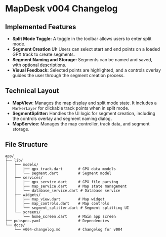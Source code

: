 # MapDesk v004 Changelog

## Implemented Features

- **Split Mode Toggle:** A toggle in the toolbar allows users to enter split mode.
- **Segment Creation UI:** Users can select start and end points on a loaded GPX track to create segments.
- **Segment Naming and Storage:** Segments can be named and saved, with optional descriptions.
- **Visual Feedback:** Selected points are highlighted, and a controls overlay guides the user through the segment creation process.

## Technical Layout

- **MapView:** Manages the map display and split mode state. It includes a `MarkerLayer` for clickable track points when in split mode.
- **SegmentSplitter:** Handles the UI logic for segment creation, including the controls overlay and segment naming dialog.
- **MapService:** Manages the map controller, track data, and segment storage.

## File Structure

```
app/
├── lib/
│   ├── models/
│   │   ├── gpx_track.dart       # GPX data models
│   │   └── segment.dart         # Segment model
│   ├── services/
│   │   ├── gpx_service.dart     # GPX file parsing
│   │   ├── map_service.dart     # Map state management
│   │   └── database_service.dart # Database service
│   ├── widgets/
│   │   ├── map_view.dart        # Map widget
│   │   ├── map_controls.dart    # Map controls
│   │   └── segment_splitter.dart # Segment splitting UI
│   └── screens/
│       └── home_screen.dart     # Main app screen
├── pubspec.yaml                 # Dependencies
└── docs/
    └── v004-changelog.md        # Changelog for v004
``` 